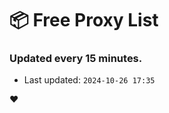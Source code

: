 # :package: Free Proxy List
### Updated every 15 minutes.

- Last updated: `2024-10-26 17:35`

:heart:

